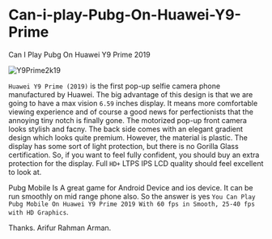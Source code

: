 # Can-i-play-Pubg-On-Huawei-Y9-Prime
Can I Play Pubg On Huawei Y9 Prime 2019

![Y9Prime2k19](https://fdn2.gsmarena.com/vv/pics/huawei/huawei-y9-prime-2019-1.jpg)

`Huawei Y9 Prime (2019)` is the first pop-up selfie camera phone manufactured by Huawei. The big advantage of this design is that we are going to have a max vision `6.59` inches display. It means more comfortable viewing experience and of course a good news for perfectionists that the annoying tiny notch is finally gone. The motorized pop-up front camera looks stylish and facny. The back side comes with an elegant gradient design which looks quite premium. However, the material is plastic. The display has some sort of light protection, but there is no Gorilla Glass certification. So, if you want to feel fully confident, you should buy an extra protection for the display. Full `HD+` LTPS IPS LCD quality should feel excellent to look at.



Pubg Mobile Is A great game for Android Device and ios device. It can be run smoothly on mid range phone also. So the answer is yes `You Can Play Pubg Mobile On Huawei Y9 Prime 2019 With 60 fps in Smooth, 25-40 fps with HD Graphics`.

Thanks. Arifur Rahman Arman.
